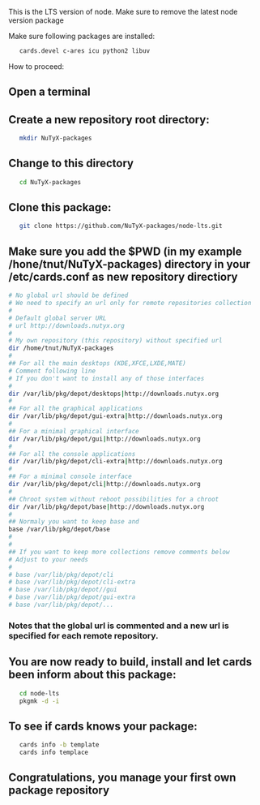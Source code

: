 This is the LTS version of node.
Make sure to remove the latest node version package

Make sure following packages are installed:

```bash
   cards.devel c-ares icu python2 libuv
```

How to proceed:

## Open a terminal

## Create a new repository root directory:
```bash
   mkdir NuTyX-packages
```
##  Change to this directory
```bash
   cd NuTyX-packages
```
## Clone this package:
```bash
   git clone https://github.com/NuTyX-packages/node-lts.git
```
## Make sure you add the $PWD (in my example /hone/tnut/NuTyX-packages) directory in your /etc/cards.conf as new repository directiory 

```bash
# No global url should be defined
# We need to specify an url only for remote repositories collection
#
# Default global server URL 
# url http://downloads.nutyx.org
#
# My own repository (this repository) without specified url 
dir /home/tnut/NuTyX-packages
#
## For all the main desktops (KDE,XFCE,LXDE,MATE)
# Comment following line
# If you don't want to install any of those interfaces
#
dir /var/lib/pkg/depot/desktops|http://downloads.nutyx.org
#
## For all the graphical applications
dir /var/lib/pkg/depot/gui-extra|http://downloads.nutyx.org
#
## For a minimal graphical interface
dir /var/lib/pkg/depot/gui|http://downloads.nutyx.org
#
## For all the console applications
dir /var/lib/pkg/depot/cli-extra|http://downloads.nutyx.org
#
## For a minimal console interface
dir /var/lib/pkg/depot/cli|http://downloads.nutyx.org
#
## Chroot system without reboot possibilities for a chroot
dir /var/lib/pkg/depot/base|http://downloads.nutyx.org
#
## Normaly you want to keep base and
base /var/lib/pkg/depot/base
#
#
## If you want to keep more collections remove comments below
# Adjust to your needs
#
# base /var/lib/pkg/depot/cli
# base /var/lib/pkg/depot/cli-extra
# base /var/lib/pkg/depot//gui
# base /var/lib/pkg/depot/gui-extra
# base /var/lib/pkg/depot/...
```

### Notes that the global url is commented and a new url is specified for each remote repository.

## You are now ready to build, install and let cards been inform about this package:

```bash
   cd node-lts
   pkgmk -d -i
```

## To see if cards knows your package:

```bash
   cards info -b template
   cards info templace
```

## Congratulations, you manage your first own package repository

